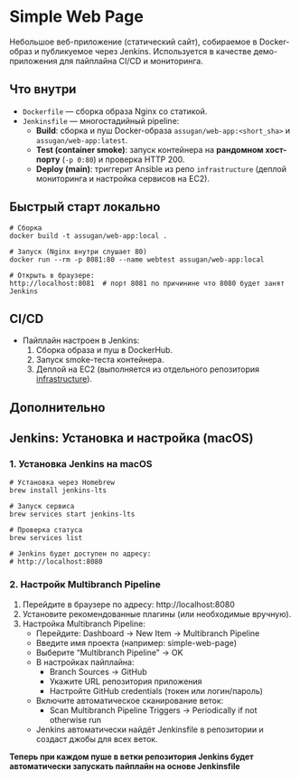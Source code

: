 # Simple Web Page

Небольшое веб-приложение (статический сайт), собираемое в Docker-образ и публикуемое через Jenkins. Используется в качестве демо-приложения для пайплайна CI/CD и мониторинга.

## Что внутри
- `Dockerfile` — сборка образа Nginx со статикой.
- `Jenkinsfile` — многостадийный pipeline:
  - **Build**: сборка и пуш Docker-образа `assugan/web-app:<short_sha>` и `assugan/web-app:latest`.
  - **Test (container smoke)**: запуск контейнера на **рандомном хост-порту** (`-p 0:80`) и проверка HTTP 200.
  - **Deploy (main)**: триггерит Ansible из репо `infrastructure` (деплой мониторинга и настройка сервисов на EC2).

## Быстрый старт локально
```
# Сборка
docker build -t assugan/web-app:local .

# Запуск (Nginx внутри слушает 80)
docker run --rm -p 8081:80 --name webtest assugan/web-app:local

# Открыть в браузере:
http://localhost:8081  # порт 8081 по причинине что 8080 будет занят Jenkins
```

## CI/CD
  - Пайплайн настроен в Jenkins:
	1.	Сборка образа и пуш в DockerHub.
	2.	Запуск smoke-теста контейнера.
	3.	Деплой на EC2 (выполняется из отдельного репозитория [infrastructure](https://github.com/assugan/infrastructure)).

## Дополнительно
## Jenkins: Установка и настройка (macOS)

### 1. Установка Jenkins на macOS
```
# Установка через Homebrew
brew install jenkins-lts

# Запуск сервиса
brew services start jenkins-lts

# Проверка статуса
brew services list

# Jenkins будет доступен по адресу:
# http://localhost:8080
```
### 2. Настройк Multibranch Pipeline
1. Перейдите в браузере по адресу: http://localhost:8080
2. Установите рекомендованные плагины (или необходимые вручную).
3. Настройка Multibranch Pipeline:
	- Перейдите: Dashboard → New Item → Multibranch Pipeline
	- Введите имя проекта (например: simple-web-page)
	- Выберите “Multibranch Pipeline” → OK
	- В настройках пайплайна:
	   - Branch Sources → GitHub
	   - Укажите URL репозитория приложения
	   - Настройте GitHub credentials (токен или логин/пароль)
	- Включите автоматическое сканирование веток:
	   - Scan Multibranch Pipeline Triggers → Periodically if not otherwise run
	- Jenkins автоматически найдёт Jenkinsfile в репозитории и создаст джобы для всех веток.

**Теперь при каждом пуше в ветки репозитория Jenkins будет автоматически запускать пайплайн на основе Jenkinsfile**
